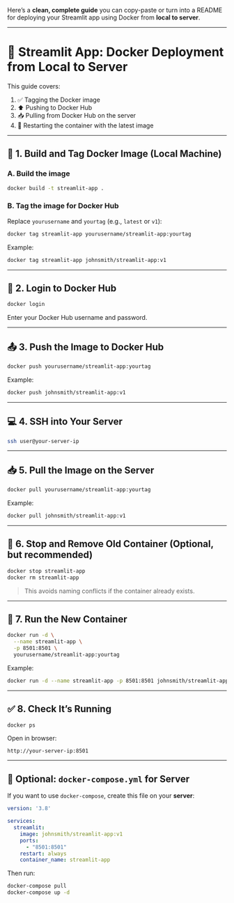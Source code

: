 Here’s a **clean, complete guide** you can copy-paste or turn into a README for deploying your Streamlit app using Docker from **local to server**.

---

# 🚀 Streamlit App: Docker Deployment from Local to Server

This guide covers:

1. ✅ Tagging the Docker image
2. ⬆️ Pushing to Docker Hub
3. 📥 Pulling from Docker Hub on the server
4. 🔁 Restarting the container with the latest image

---

## 🔧 1. Build and Tag Docker Image (Local Machine)

### A. Build the image

```bash
docker build -t streamlit-app .
```

### B. Tag the image for Docker Hub

Replace `yourusername` and `yourtag` (e.g., `latest` or `v1`):

```bash
docker tag streamlit-app yourusername/streamlit-app:yourtag
```

Example:

```bash
docker tag streamlit-app johnsmith/streamlit-app:v1
```

---

## 🔐 2. Login to Docker Hub

```bash
docker login
```

Enter your Docker Hub username and password.

---

## 📤 3. Push the Image to Docker Hub

```bash
docker push yourusername/streamlit-app:yourtag
```

Example:

```bash
docker push johnsmith/streamlit-app:v1
```

---

## 💻 4. SSH into Your Server

```bash
ssh user@your-server-ip
```

---

## 📥 5. Pull the Image on the Server

```bash
docker pull yourusername/streamlit-app:yourtag
```

Example:

```bash
docker pull johnsmith/streamlit-app:v1
```

---

## 🔁 6. Stop and Remove Old Container (Optional, but recommended)

```bash
docker stop streamlit-app
docker rm streamlit-app
```

> This avoids naming conflicts if the container already exists.

---

## 🚀 7. Run the New Container

```bash
docker run -d \
  --name streamlit-app \
  -p 8501:8501 \
  yourusername/streamlit-app:yourtag
```

Example:

```bash
docker run -d --name streamlit-app -p 8501:8501 johnsmith/streamlit-app:v1
```

---

## ✅ 8. Check It’s Running

```bash
docker ps
```

Open in browser:

```
http://your-server-ip:8501
```

---

## 📄 Optional: `docker-compose.yml` for Server

If you want to use `docker-compose`, create this file on your **server**:

```yaml
version: '3.8'

services:
  streamlit:
    image: johnsmith/streamlit-app:v1
    ports:
      - "8501:8501"
    restart: always
    container_name: streamlit-app
```

Then run:

```bash
docker-compose pull
docker-compose up -d
```
